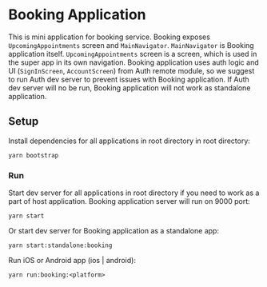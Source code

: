 # Booking Application

This is mini application for booking service. Booking exposes `UpcomingAppointments` screen and `MainNavigator`. `MainNavigator` is Booking application itself. `UpcomingAppointments` screen is a screen, which is used in the super app in its own navigation. Booking application uses auth logic and UI (`SignInScreen`, `AccountScreen`) from Auth remote module, so we suggest to run Auth dev server to prevent issues with Booking application. If Auth dev server will no be run, Booking application will not work as standalone application.

## Setup

Install dependencies for all applications in root directory in root directory:
```
yarn bootstrap
```

### Run

Start dev server for all applications in root directory if you need to work as a part of host application. Booking application server will run on 9000 port:
```
yarn start
```
Or start dev server for Booking application as a standalone app:
```
yarn start:standalone:booking
```
Run iOS or Android app (ios | android):
```
yarn run:booking:<platform>
```